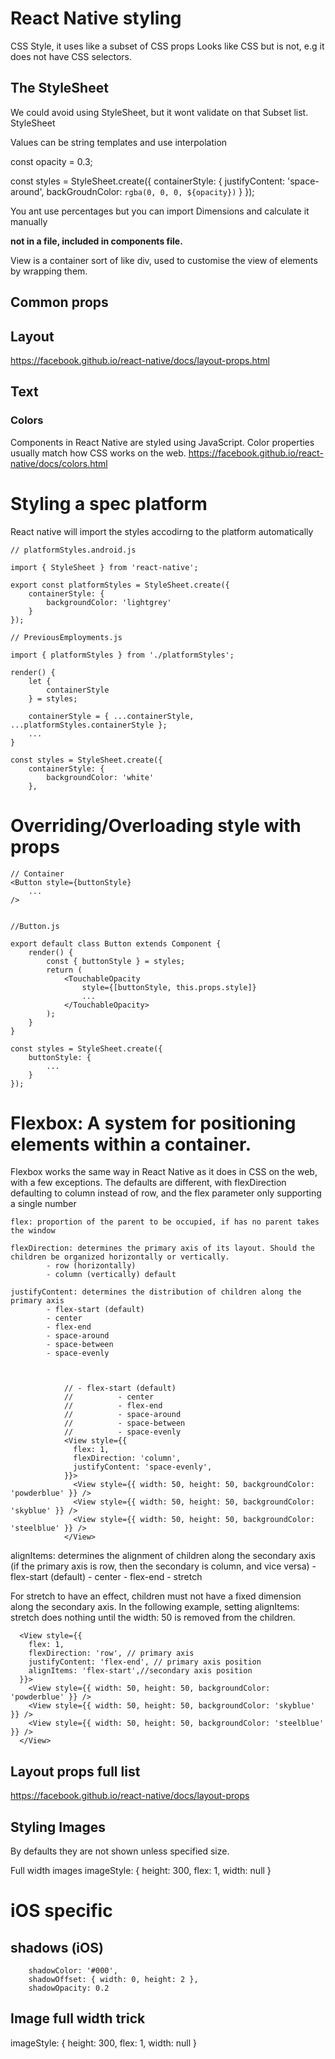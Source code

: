 # React Native styling
CSS Style, it uses like a subset of CSS props 
Looks like CSS but is not, e.g it does not have CSS selectors.

## The StyleSheet
We could avoid using StyleSheet, but it wont validate on that Subset list.
StyleSheet

Values can be string templates and use interpolation

const opacity = 0.3;

const styles = StyleSheet.create({
    containerStyle: {
        justifyContent: 'space-around',
        backGroudnColor: `rgba(0, 0, 0, ${opacity})`
    }
});

You ant use percentages but you can import Dimensions and calculate it manually


**not in a file, included in components file.**

View is a container sort of like div, used to customise the view of elements by wrapping them.

## Common props



## Layout
https://facebook.github.io/react-native/docs/layout-props.html


## Text


### Colors
Components in React Native are styled using JavaScript. Color properties usually match how CSS works on the web.
https://facebook.github.io/react-native/docs/colors.html


# Styling a spec platform
React native will import the styles accodirng to the platform automatically


    // platformStyles.android.js

    import { StyleSheet } from 'react-native';

    export const platformStyles = StyleSheet.create({
        containerStyle: {
            backgroundColor: 'lightgrey'
        }
    });

    // PreviousEmployments.js
    
    import { platformStyles } from './platformStyles';

    render() {  
        let {
            containerStyle
        } = styles;

        containerStyle = { ...containerStyle, ...platformStyles.containerStyle };
        ...
    }

    const styles = StyleSheet.create({
        containerStyle: {
            backgroundColor: 'white'
        },


# Overriding/Overloading style with props

    // Container
    <Button style={buttonStyle}
        ...
    />


    //Button.js

    export default class Button extends Component {
        render() {
            const { buttonStyle } = styles;
            return (
                <TouchableOpacity
                    style={[buttonStyle, this.props.style]}
                    ...
                </TouchableOpacity>
            );
        }
    }

    const styles = StyleSheet.create({
        buttonStyle: {
            ...
        }
    });



# Flexbox: A system for positioning elements within a container.
Flexbox works the same way in React Native as it does in CSS on the web, with a few exceptions. The defaults are different, with flexDirection defaulting to column instead of row, and the flex parameter only supporting a single number


    flex: proportion of the parent to be occupied, if has no parent takes the window

    flexDirection: determines the primary axis of its layout. Should the children be organized horizontally or vertically.
            - row (horizontally)
            - column (vertically) default

	justifyContent: determines the distribution of children along the primary axis
            - flex-start (default)
            - center
            - flex-end
            - space-around
            - space-between
            - space-evenly
	


                // - flex-start (default)
                // 			- center
                // 			- flex-end
                // 			- space-around
                // 			- space-between
                // 			- space-evenly
                <View style={{
                  flex: 1,
                  flexDirection: 'column',
                  justifyContent: 'space-evenly',
                }}>
                  <View style={{ width: 50, height: 50, backgroundColor: 'powderblue' }} />
                  <View style={{ width: 50, height: 50, backgroundColor: 'skyblue' }} />
                  <View style={{ width: 50, height: 50, backgroundColor: 'steelblue' }} />
                </View>






  alignItems: determines the alignment of children along the secondary axis (if the primary axis is row, then the secondary is column, and vice versa)
						- flex-start (default)
						- center
						- flex-end
						- stretch

For stretch to have an effect, children must not have a fixed dimension along the secondary axis. In the following example, setting alignItems: stretch does nothing until the width: 50 is removed from the children.



      <View style={{
        flex: 1,
        flexDirection: 'row', // primary axis
        justifyContent: 'flex-end', // primary axis position
        alignItems: 'flex-start',//secondary axis position
      }}>
        <View style={{ width: 50, height: 50, backgroundColor: 'powderblue' }} />
        <View style={{ width: 50, height: 50, backgroundColor: 'skyblue' }} />
        <View style={{ width: 50, height: 50, backgroundColor: 'steelblue' }} />
      </View>


##  Layout props full list

https://facebook.github.io/react-native/docs/layout-props

## Styling Images
By defaults they are not shown unless specified size.

Full width images
imageStyle: {
    height: 300,
    flex: 1,
    width: null
  }

# iOS specific

## shadows (iOS)

        shadowColor: '#000',
        shadowOffset: { width: 0, height: 2 },
        shadowOpacity: 0.2

## Image full width trick

  imageStyle: {
        height: 300,
        flex: 1,
        width: null
    }



    